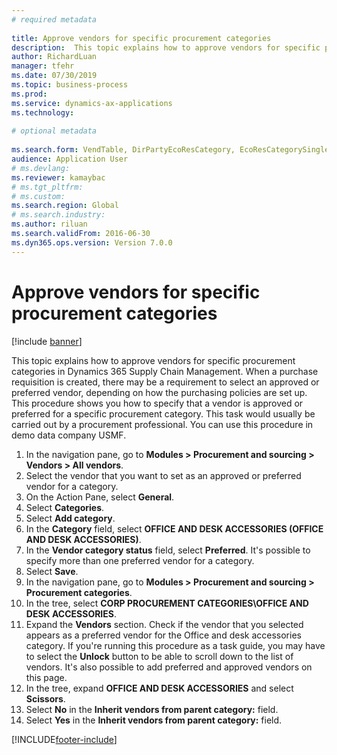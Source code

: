 ```yaml
--- 
# required metadata 
 
title: Approve vendors for specific procurement categories
description:  This topic explains how to approve vendors for specific procurement categories in Dynamics 365 Supply Chain Management.
author: RichardLuan
manager: tfehr 
ms.date: 07/30/2019
ms.topic: business-process 
ms.prod:  
ms.service: dynamics-ax-applications 
ms.technology:  
 
# optional metadata 
 
ms.search.form: VendTable, DirPartyEcoResCategory, EcoResCategorySingleLookup, ProcCategoryHierarchyManagement   
audience: Application User 
# ms.devlang:  
ms.reviewer: kamaybac
# ms.tgt_pltfrm:  
# ms.custom:  
ms.search.region: Global
# ms.search.industry: 
ms.author: riluan
ms.search.validFrom: 2016-06-30 
ms.dyn365.ops.version: Version 7.0.0 
---
```

# Approve vendors for specific procurement categories

[!include [banner](../../includes/banner.md)]

This topic explains how to approve vendors for specific procurement categories in Dynamics 365 Supply Chain Management. When a purchase requisition is created, there may be a requirement to select an approved or preferred vendor, depending on how the purchasing policies are set up. This procedure shows you how to specify that a vendor is approved or preferred for a specific procurement category. This task would usually be carried out by a procurement professional. You can use this procedure in demo data company USMF.

1. In the navigation pane, go to **Modules > Procurement and sourcing > Vendors > All vendors**.
2. Select the vendor that you want to set as an approved or preferred vendor for a category.
3. On the Action Pane, select **General**.
4. Select **Categories**.
5. Select **Add category**.
6. In the **Category** field, select **OFFICE AND DESK ACCESSORIES (OFFICE AND DESK ACCESSORIES)**.
7. In the **Vendor category status** field, select **Preferred**. It's possible to specify more than one preferred vendor for a category.  
8. Select **Save**.
9. In the navigation pane, go to **Modules > Procurement and sourcing > Procurement categories**.
10. In the tree, select **CORP PROCUREMENT CATEGORIES\OFFICE AND DESK ACCESSORIES**.
11. Expand the **Vendors** section. Check if the vendor that you selected appears as a preferred vendor for the Office and desk accessories category. If you're running this procedure as a task guide, you may have to select the **Unlock** button to be able to scroll down to the list of vendors.  It's also possible to add preferred and approved vendors on this page.  
12. In the tree, expand **OFFICE AND DESK ACCESSORIES** and select **Scissors**.
13. Select **No** in the **Inherit vendors from parent category:** field.
14. Select **Yes** in the **Inherit vendors from parent category:** field.



[!INCLUDE[footer-include](../../../includes/footer-banner.md)]